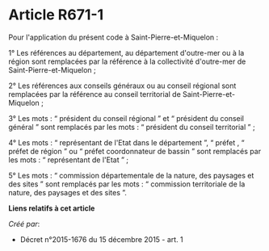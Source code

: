 # Article R671-1

Pour l'application du présent code à Saint-Pierre-et-Miquelon :

1° Les références au département, au département d'outre-mer ou à la région sont remplacées par la référence à la
collectivité d'outre-mer de Saint-Pierre-et-Miquelon ;

2° Les références aux conseils généraux ou au conseil régional sont remplacées par la référence au conseil territorial de
Saint-Pierre-et-Miquelon ;

3° Les mots : “ président du conseil régional ” et “ président du conseil général ” sont remplacés par les mots : “ président
du conseil territorial ” ;

4° Les mots : “ représentant de l'Etat dans le département ”, “ préfet , “ préfet de région ” ou “ préfet coordonnateur de
bassin ” sont remplacés par les mots : “ représentant de l'Etat ” ;

5° Les mots : “ commission départementale de la nature, des paysages et des sites ” sont remplacés par les mots : “
commission territoriale de la nature, des paysages et des sites ”.

**Liens relatifs à cet article**

_Créé par_:

  - Décret n°2015-1676 du 15 décembre 2015 - art. 1
